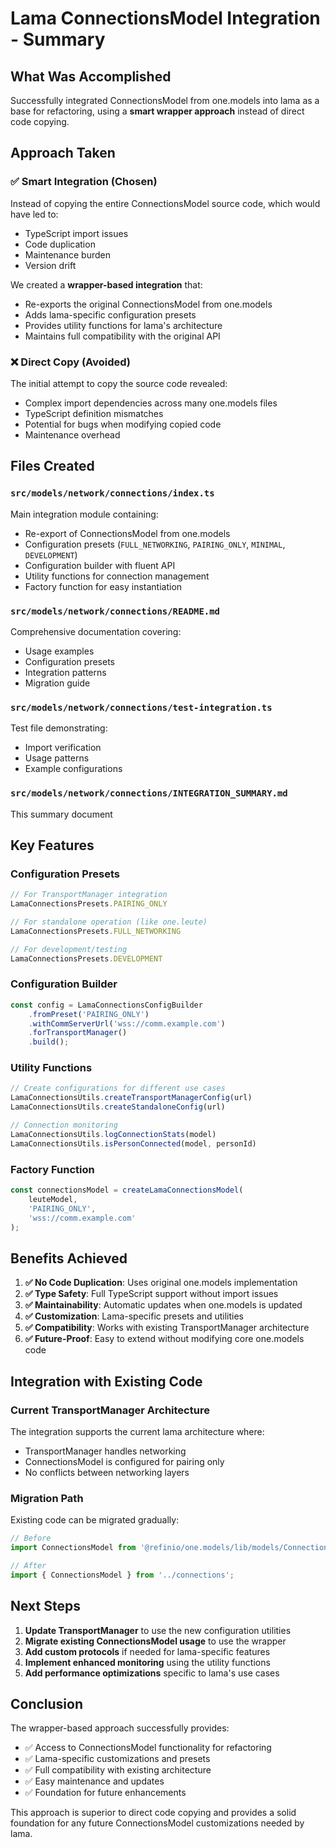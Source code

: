 # Lama ConnectionsModel Integration - Summary

## What Was Accomplished

Successfully integrated ConnectionsModel from one.models into lama as a base for refactoring, using a **smart wrapper approach** instead of direct code copying.

## Approach Taken

### ✅ Smart Integration (Chosen)
Instead of copying the entire ConnectionsModel source code, which would have led to:
- TypeScript import issues
- Code duplication
- Maintenance burden
- Version drift

We created a **wrapper-based integration** that:
- Re-exports the original ConnectionsModel from one.models
- Adds lama-specific configuration presets
- Provides utility functions for lama's architecture
- Maintains full compatibility with the original API

### ❌ Direct Copy (Avoided)
The initial attempt to copy the source code revealed:
- Complex import dependencies across many one.models files
- TypeScript definition mismatches
- Potential for bugs when modifying copied code
- Maintenance overhead

## Files Created

### `src/models/network/connections/index.ts`
Main integration module containing:
- Re-export of ConnectionsModel from one.models
- Configuration presets (`FULL_NETWORKING`, `PAIRING_ONLY`, `MINIMAL`, `DEVELOPMENT`)
- Configuration builder with fluent API
- Utility functions for connection management
- Factory function for easy instantiation

### `src/models/network/connections/README.md`
Comprehensive documentation covering:
- Usage examples
- Configuration presets
- Integration patterns
- Migration guide

### `src/models/network/connections/test-integration.ts`
Test file demonstrating:
- Import verification
- Usage patterns
- Example configurations

### `src/models/network/connections/INTEGRATION_SUMMARY.md`
This summary document

## Key Features

### Configuration Presets
```typescript
// For TransportManager integration
LamaConnectionsPresets.PAIRING_ONLY

// For standalone operation (like one.leute)
LamaConnectionsPresets.FULL_NETWORKING

// For development/testing
LamaConnectionsPresets.DEVELOPMENT
```

### Configuration Builder
```typescript
const config = LamaConnectionsConfigBuilder
    .fromPreset('PAIRING_ONLY')
    .withCommServerUrl('wss://comm.example.com')
    .forTransportManager()
    .build();
```

### Utility Functions
```typescript
// Create configurations for different use cases
LamaConnectionsUtils.createTransportManagerConfig(url)
LamaConnectionsUtils.createStandaloneConfig(url)

// Connection monitoring
LamaConnectionsUtils.logConnectionStats(model)
LamaConnectionsUtils.isPersonConnected(model, personId)
```

### Factory Function
```typescript
const connectionsModel = createLamaConnectionsModel(
    leuteModel,
    'PAIRING_ONLY',
    'wss://comm.example.com'
);
```

## Benefits Achieved

1. **✅ No Code Duplication**: Uses original one.models implementation
2. **✅ Type Safety**: Full TypeScript support without import issues
3. **✅ Maintainability**: Automatic updates when one.models is updated
4. **✅ Customization**: Lama-specific presets and utilities
5. **✅ Compatibility**: Works with existing TransportManager architecture
6. **✅ Future-Proof**: Easy to extend without modifying core one.models code

## Integration with Existing Code

### Current TransportManager Architecture
The integration supports the current lama architecture where:
- TransportManager handles networking
- ConnectionsModel is configured for pairing only
- No conflicts between networking layers

### Migration Path
Existing code can be migrated gradually:
```typescript
// Before
import ConnectionsModel from '@refinio/one.models/lib/models/ConnectionsModel.js';

// After
import { ConnectionsModel } from '../connections';
```

## Next Steps

1. **Update TransportManager** to use the new configuration utilities
2. **Migrate existing ConnectionsModel usage** to use the wrapper
3. **Add custom protocols** if needed for lama-specific features
4. **Implement enhanced monitoring** using the utility functions
5. **Add performance optimizations** specific to lama's use cases

## Conclusion

The wrapper-based approach successfully provides:
- ✅ Access to ConnectionsModel functionality for refactoring
- ✅ Lama-specific customizations and presets
- ✅ Full compatibility with existing architecture
- ✅ Easy maintenance and updates
- ✅ Foundation for future enhancements

This approach is superior to direct code copying and provides a solid foundation for any future ConnectionsModel customizations needed by lama. 